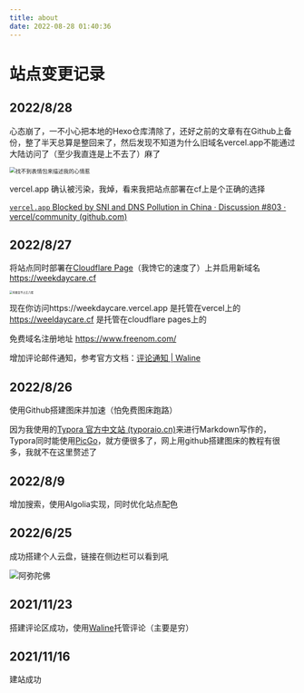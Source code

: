 ```yaml
---
title: about
date: 2022-08-28 01:40:36
---
```


# 站点变更记录

## 2022/8/28

心态崩了，一不小心把本地的Hexo仓库清除了，还好之前的文章有在Github上备份，整了半天总算是整回来了，然后发现不知道为什么旧域名vercel.app不能通过大陆访问了（至少我直连是上不去了）麻了

<img src="https://cdn.jsdelivr.net/gh/wefoox/pic/2022/08/28/15-16-39.png" alt="找不到表情包来描述我的心情惹" style="zoom: 67%;" />

vercel.app 确认被污染，我焯，看来我把站点部署在cf上是个正确的选择

[`vercel.app` Blocked by SNI and DNS Pollution in China · Discussion #803 · vercel/community (github.com)](https://github.com/vercel/community/discussions/803)

## 2022/8/27

将站点同时部署在[Cloudflare Page](https://pages.cloudflare.com/)（我馋它的速度了）上并启用新域名 https://weekdaycare.cf 

<img src="https://cdn.jsdelivr.net/gh/wefoox/pic/2022/08/28/16-47-25.jpg" alt="有便宜不占王八蛋" style="zoom: 33%;" />

现在你访问https://weekdaycare.vercel.app 是托管在vercel上的
https://weeldaycare.cf 是托管在cloudflare pages上的

免费域名注册地址 https://www.freenom.com/

增加评论邮件通知，参考官方文档：[评论通知 | Waline](https://waline.js.org/guide/server/notification.html#邮件通知)

## 2022/8/26

使用Github搭建图床并加速（怕免费图床跑路）

因为我使用的[Typora 官方中文站 (typoraio.cn)](https://typoraio.cn/)来进行Markdown写作的，Typora同时能使用[PicGo](https://picgo.github.io/PicGo-Doc/zh/)，就方便很多了，网上用github搭建图床的教程有很多，我就不在这里赘述了

## 2022/8/9

增加搜索，使用Algolia实现，同时优化站点配色

## 2022/6/25

成功搭建个人云盘，链接在侧边栏可以看到吼

![阿弥陀佛](https://cdn.jsdelivr.net/gh/wefoox/pic/2022/08/28/16-45-26.jpg)

## 2021/11/23

搭建评论区成功，使用[Waline](https://waline.js.org/)托管评论（主要是穷）

## 2021/11/16

建站成功